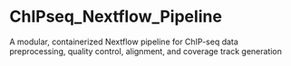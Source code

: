 # ChIPseq_Nextflow_Pipeline
A modular, containerized Nextflow pipeline for ChIP-seq data preprocessing, quality control, alignment, and coverage track generation
